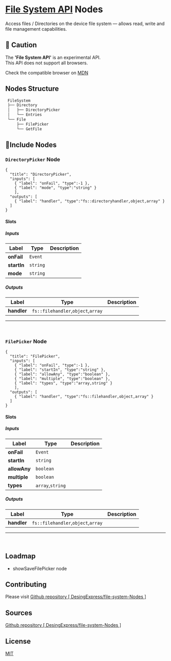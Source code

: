 # [File System API](https://developer.mozilla.org/en-US/docs/Web/API/File_System_API) Nodes

Access files / Directories on the device file system — allows read, write and file management capabilities.

## 🚧 Caution

The **'File System API'** is an experimental API.  
This API does not support all browsers.

Check the compatible browser on [MDN](https://developer.mozilla.org/en-US/docs/Web/API/File_System_API)

## Nodes Structure

```bash
 FileSystem
 ├── Directory
 │   ├── DirectoryPicker
 │   └── Entries
 └── File
     ├── FilePicker
     └── GetFile
```

## 🔲Include Nodes

### `DirectoryPicker` Node

```litegraph
{
  "title": "DirectoryPicker",
  "inputs": [
    { "label": "onFail", "type":-1 },
    { "label": "mode", "type":"string" }
    ],
  "outputs": [
    { "label": "handler", "type":"fs::directoryhandler,object,array" }
  ]
}
```

#### Slots

##### Inputs

| Label       | Type     | Description |
| ----------- | -------- | ----------- |
| **onFail**  | `Event`  |             |
| **startIn** | `string` |             |
| **mode**    | `string` |             |

##### Outputs

| Label       | Type                               | Description |
| ----------- | ---------------------------------- | ----------- |
| **handler** | `fs::filehandler`,`object`,`array` |             |

---

&nbsp;
&nbsp;

### `FilePicker` Node

```litegraph
{
  "title": "FilePicker",
  "inputs": [
    { "label": "onFail", "type":-1 },
    { "label": "startIn", "type":"string" },
    { "label": "allowAny", "type":"boolean" },
    { "label": "multiple", "type":"boolean" },
    { "label": "types", "type":"array,string" }
    ],
  "outputs": [
    { "label": "handler", "type":"fs::filehandler,object,array" }
  ]
}
```

#### Slots

##### Inputs

| Label        | Type             | Description |
| ------------ | ---------------- | ----------- |
| **onFail**   | `Event`          |             |
| **startIn**  | `string`         |             |
| **allowAny** | `boolean`        |             |
| **multiple** | `boolean`        |             |
| **types**    | `array`,`string` |             |

##### Outputs

| Label       | Type                               | Description |
| ----------- | ---------------------------------- | ----------- |
| **handler** | `fs::filehandler`,`object`,`array` |             |

---

&nbsp;
&nbsp;

## Loadmap

- showSaveFilePicker node

## Contributing

Please visit [Github repository [ DesingExpress/file-system-Nodes ]](https://github.com/DesingExpress/file-system-Nodes)

## Sources

[Github repository [ DesingExpress/file-system-Nodes ]](https://github.com/DesingExpress/file-system-Nodes)

## License

[MIT](https://mit-license.org/)
